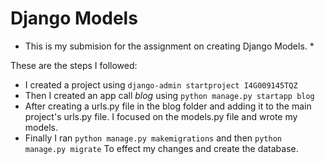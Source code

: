 # Django Models #
* This is my submision for the assignment on creating Django Models. *

These are the steps I followed:
- I created a project using 
`django-admin startproject I4G009145TQZ`
- Then I created an app call _blog_ using
`python manage.py startapp blog`
- After creating a urls.py file in the blog folder and adding it to the main project's urls.py file. I focused on the models.py file and wrote my models.
- Finally I ran 
`python manage.py makemigrations` 
and then
`python manage.py migrate`
To effect my changes and create the database.